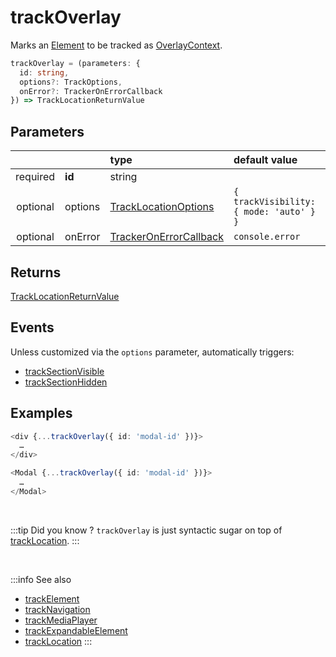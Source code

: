 # trackOverlay

Marks an [Element](/tracking/core-concepts/elements.md#elements) to be tracked as [OverlayContext](/taxonomy/location-contexts/OverlayContext.md).

```typescript
trackOverlay = (parameters: {
  id: string,
  options?: TrackOptions,
  onError?: TrackerOnErrorCallback
}) => TrackLocationReturnValue
```

## Parameters
|          |         | type                                                                                   | default value
| :-:      | :--     | :--                                                                                    | :--           
| required | **id**  | string                                                                                 |
| optional | options | [TrackLocationOptions](/tracking/api-reference/interfaces/TrackLocationOptions.md)     | `{ trackVisibility: { mode: 'auto' } }`
| optional | onError | [TrackerOnErrorCallback](/tracking/api-reference/interfaces/TrackerOnErrorCallback.md) | `console.error`

## Returns
[TrackLocationReturnValue](/tracking/api-reference/interfaces/TrackLocationReturnValue.md)

## Events
Unless customized via the `options` parameter, automatically triggers:

- [trackSectionVisible](/tracking/api-reference/event-trackers/trackSectionVisible.md)
- [trackSectionHidden](/tracking/api-reference/event-trackers/trackSectionHidden.md)

## Examples

```typescript jsx
<div {...trackOverlay({ id: 'modal-id' })}>
  …
</div>
```

```typescript jsx
<Modal {...trackOverlay({ id: 'modal-id' })}>
  …
</Modal>
```

<br />

:::tip Did you know ?
`trackOverlay` is just syntactic sugar on top of [trackLocation](/tracking/api-reference/low-level/trackLocation.md).
:::

<br />


:::info See also
- [trackElement](/tracking/api-reference/location-trackers/trackNavigation.md)
- [trackNavigation](/tracking/api-reference/location-trackers/trackNavigation.md)
- [trackMediaPlayer](/tracking/api-reference/location-trackers/trackMediaPlayer.md)
- [trackExpandableElement](/tracking/api-reference/location-trackers/trackExpandableElement.md)
- [trackLocation](/tracking/api-reference/low-level/trackLocation.md)
:::
